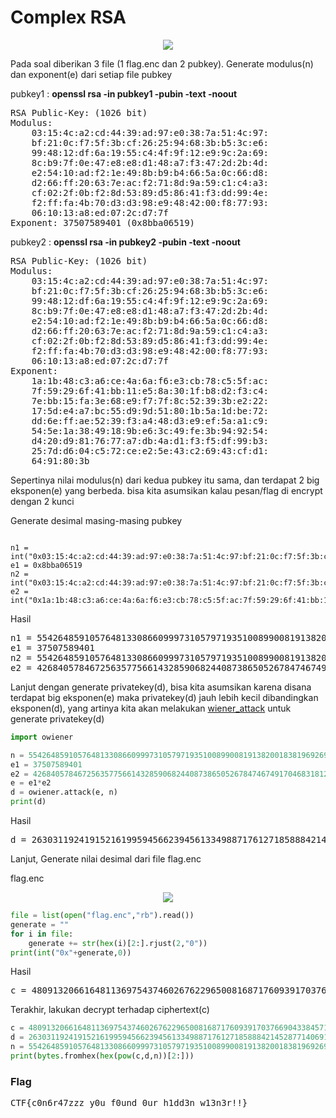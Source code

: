 <h1><b>Complex RSA</b></h1>
<p align="center">
  <img src="https://github.com/enomarozi/RSA-CTF-Writeup/blob/master/RSA/Image/Complex%20RSA.png">
</p>
<p>Pada soal diberikan 3 file (1 flag.enc dan 2 pubkey). Generate modulus(n) dan exponent(e) dari setiap file pubkey</p>
<p>pubkey1 : <b>openssl rsa -in pubkey1 -pubin -text -noout</b></p>
<pre>
RSA Public-Key: (1026 bit)
Modulus:
    03:15:4c:a2:cd:44:39:ad:97:e0:38:7a:51:4c:97:
    bf:21:0c:f7:5f:3b:cf:26:25:94:68:3b:b5:3c:e6:
    99:48:12:df:6a:19:55:c4:4f:9f:12:e9:9c:2a:69:
    8c:b9:7f:0e:47:e8:e8:d1:48:a7:f3:47:2d:2b:4d:
    e2:54:10:ad:f2:1e:49:8b:b9:b4:66:5a:0c:66:d8:
    d2:66:ff:20:63:7e:ac:f2:71:8d:9a:59:c1:c4:a3:
    cf:02:2f:0b:f2:8d:53:89:d5:86:41:f3:dd:99:4e:
    f2:ff:fa:4b:70:d3:d3:98:e9:48:42:00:f8:77:93:
    06:10:13:a8:ed:07:2c:d7:7f
Exponent: 37507589401 (0x8bba06519)
</pre>
<p>pubkey2 : <b>openssl rsa -in pubkey2 -pubin -text -noout</b></p>
<pre>
RSA Public-Key: (1026 bit)
Modulus:
    03:15:4c:a2:cd:44:39:ad:97:e0:38:7a:51:4c:97:
    bf:21:0c:f7:5f:3b:cf:26:25:94:68:3b:b5:3c:e6:
    99:48:12:df:6a:19:55:c4:4f:9f:12:e9:9c:2a:69:
    8c:b9:7f:0e:47:e8:e8:d1:48:a7:f3:47:2d:2b:4d:
    e2:54:10:ad:f2:1e:49:8b:b9:b4:66:5a:0c:66:d8:
    d2:66:ff:20:63:7e:ac:f2:71:8d:9a:59:c1:c4:a3:
    cf:02:2f:0b:f2:8d:53:89:d5:86:41:f3:dd:99:4e:
    f2:ff:fa:4b:70:d3:d3:98:e9:48:42:00:f8:77:93:
    06:10:13:a8:ed:07:2c:d7:7f
Exponent:
    1a:1b:48:c3:a6:ce:4a:6a:f6:e3:cb:78:c5:5f:ac:
    7f:59:29:6f:41:bb:11:e5:8a:30:1f:b8:d2:f3:c4:
    7e:bb:15:fa:3e:68:e9:f7:7f:8c:52:39:3b:e2:22:
    17:5d:e4:a7:bc:55:d9:9d:51:80:1b:5a:1d:be:72:
    dd:6e:ff:ae:52:39:f3:a4:48:d3:e9:ef:5a:a1:c9:
    54:5e:1a:38:49:18:9b:e6:3c:49:fe:3b:94:92:54:
    d4:20:d9:81:76:77:a7:db:4a:d1:f3:f5:df:99:b3:
    25:7d:d6:04:c5:72:ce:e2:5e:43:c2:69:43:cf:d1:
    64:91:80:3b
</pre>
<p>Sepertinya nilai modulus(n) dari kedua pubkey itu sama, dan terdapat 2 big eksponen(e) yang berbeda. bisa kita asumsikan
kalau pesan/flag di encrypt dengan 2 kunci</p>
<p>Generate desimal masing-masing pubkey</p>

```python3

n1 = int("0x03:15:4c:a2:cd:44:39:ad:97:e0:38:7a:51:4c:97:bf:21:0c:f7:5f:3b:cf:26:25:94:68:3b:b5:3c:e6:99:48:12:df:6a:19:55:c4:4f:9f:12:e9:9c:2a:69:8c:b9:7f:0e:47:e8:e8:d1:48:a7:f3:47:2d:2b:4d:e2:54:10:ad:f2:1e:49:8b:b9:b4:66:5a:0c:66:d8:d2:66:ff:20:63:7e:ac:f2:71:8d:9a:59:c1:c4:a3:cf:02:2f:0b:f2:8d:53:89:d5:86:41:f3:dd:99:4e:f2:ff:fa:4b:70:d3:d3:98:e9:48:42:00:f8:77:93:06:10:13:a8:ed:07:2c:d7:7f".replace(":",""),0)
e1 = 0x8bba06519
n2 = int("0x03:15:4c:a2:cd:44:39:ad:97:e0:38:7a:51:4c:97:bf:21:0c:f7:5f:3b:cf:26:25:94:68:3b:b5:3c:e6:99:48:12:df:6a:19:55:c4:4f:9f:12:e9:9c:2a:69:8c:b9:7f:0e:47:e8:e8:d1:48:a7:f3:47:2d:2b:4d:e2:54:10:ad:f2:1e:49:8b:b9:b4:66:5a:0c:66:d8:d2:66:ff:20:63:7e:ac:f2:71:8d:9a:59:c1:c4:a3:cf:02:2f:0b:f2:8d:53:89:d5:86:41:f3:dd:99:4e:f2:ff:fa:4b:70:d3:d3:98:e9:48:42:00:f8:77:93:06:10:13:a8:ed:07:2c:d7:7f".replace(":",""),0)
e2 = int("0x1a:1b:48:c3:a6:ce:4a:6a:f6:e3:cb:78:c5:5f:ac:7f:59:29:6f:41:bb:11:e5:8a:30:1f:b8:d2:f3:c4:7e:bb:15:fa:3e:68:e9:f7:7f:8c:52:39:3b:e2:22:17:5d:e4:a7:bc:55:d9:9d:51:80:1b:5a:1d:be:72:dd:6e:ff:ae:52:39:f3:a4:48:d3:e9:ef:5a:a1:c9:54:5e:1a:38:49:18:9b:e6:3c:49:fe:3b:94:92:54:d4:20:d9:81:76:77:a7:db:4a:d1:f3:f5:df:99:b3:25:7d:d6:04:c5:72:ce:e2:5e:43:c2:69:43:cf:d1:64:91:80:3b".replace(":",""),0)

```
<p>Hasil</p>
<pre>
n1 = 554264859105764813308660999731057971935100899008191382001838196926947542874512190874402841957978974562758951331436856029517893995971179950228409634742368823490858553015862605452077729540463185207987338059905256552215054036643656077780363670065154151957507791559734841291875379738678210733333998195096643491711
e1 = 37507589401
n2 = 554264859105764813308660999731057971935100899008191382001838196926947542874512190874402841957978974562758951331436856029517893995971179950228409634742368823490858553015862605452077729540463185207987338059905256552215054036643656077780363670065154151957507791559734841291875379738678210733333998195096643491711
e2 = 4268405784672563577566143285906824408738650526784746749170468318123056940297449811287105187623419766934370809781249030117023876215912795037797160740003478418767197450012472858547143622542113157392499087427939336504102036205305906052998841826136038160560099357503377453502865716581429205507834478651
</pre>
<p>Lanjut dengan generate privatekey(d), bisa kita asumsikan karena disana terdapat big eksponen(e) 
maka privatekey(d) jauh lebih kecil dibandingkan eksponen(d), yang artinya kita akan melakukan <a href="https://en.wikipedia.org/wiki/Wiener%27s_attack">wiener_attack</a> untuk generate privatekey(d)</p>  

```python
import owiener

n = 554264859105764813308660999731057971935100899008191382001838196926947542874512190874402841957978974562758951331436856029517893995971179950228409634742368823490858553015862605452077729540463185207987338059905256552215054036643656077780363670065154151957507791559734841291875379738678210733333998195096643491711
e1 = 37507589401
e2 = 4268405784672563577566143285906824408738650526784746749170468318123056940297449811287105187623419766934370809781249030117023876215912795037797160740003478418767197450012472858547143622542113157392499087427939336504102036205305906052998841826136038160560099357503377453502865716581429205507834478651
e = e1*e2
d = owiener.attack(e, n)
print(d)
```
<p>Hasil</p>
<pre>
d = 26303119241915216199594566239456133498871761271858884214528771406917554649451
</pre>
<p>Lanjut, Generate nilai desimal dari file flag.enc</p>
<p>flag.enc</p>
<p align="center">
  <img src="https://github.com/enomarozi/RSA-CTF-Writeup/blob/master/RSA/Image/Complex%20RSA1.png">
</p>

```python
file = list(open("flag.enc","rb").read())
generate = ""
for i in file:
    generate += str(hex(i)[2:].rjust(2,"0"))
print(int("0x"+generate,0))
```
<p>Hasil</p>
<pre>
c = 480913206616481136975437460267622965008168717609391703766904338457154776519878792331753662308305002611889672567979124032034910186633412102770425587320566951169520265464862579359466224887642685961029180541669279628185621980472401577946294813679654553588719546866573495461081748127987979738136330726284292334887
</pre>
<p>Terakhir, lakukan decrypt terhadap ciphertext(c)</p>

```python
c = 480913206616481136975437460267622965008168717609391703766904338457154776519878792331753662308305002611889672567979124032034910186633412102770425587320566951169520265464862579359466224887642685961029180541669279628185621980472401577946294813679654553588719546866573495461081748127987979738136330726284292334887
d = 26303119241915216199594566239456133498871761271858884214528771406917554649451
n = 554264859105764813308660999731057971935100899008191382001838196926947542874512190874402841957978974562758951331436856029517893995971179950228409634742368823490858553015862605452077729540463185207987338059905256552215054036643656077780363670065154151957507791559734841291875379738678210733333998195096643491711
print(bytes.fromhex(hex(pow(c,d,n))[2:]))
```
<h3><b>Flag</b></h3>
<pre>
CTF{c0n6r47zzz_y0u_f0und_0ur_h1dd3n_w13n3r!!}
</pre>
